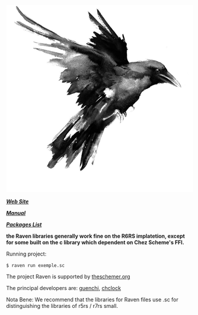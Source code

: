 
![image](img/raven.jpg)

***[Web Site](http://ravensc.com)***

***[Manual](https://guenchi.gitbooks.io/raven/content/)***

***[Packages List](http://ravensc.com/list)***



**the Raven libraries generally work fine on the R6RS implatetion, except for some built on the c library which dependent on Chez Scheme's FFI.**


Running project: 

```
$ raven run exemple.sc
```


The project Raven is supported by [theschemer.org](http://theschemer.org)

The principal developers are: [guenchi](https://github.com/guenchi), [chclock](https://github.com/chclock)

Nota Bene: We recommend that the libraries for Raven files use .sc for distinguishing the libraries of r5rs / r7rs small.
